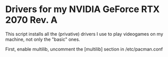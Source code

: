 # Drivers for my NVIDIA GeForce RTX 2070 Rev. A 

This script installs all the (privative) drivers I use to play videogames on my machine, not only the "basic" ones.

First, enable multilib, uncomment the [multilib] section in /etc/pacman.conf
